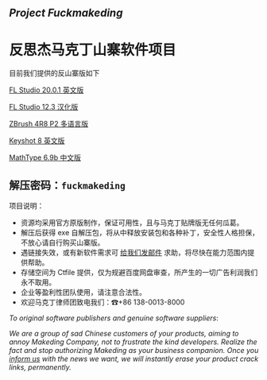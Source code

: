 ## *Project Fuckmakeding*
# 反思杰马克丁山寨软件项目

目前我们提供的反山寨版如下

[FL Studio 20.0.1 英文版](http://t.cn/E5Q054D)

[FL Studio 12.3 汉化版](http://t.cn/E58cRKl)

[ZBrush 4R8 P2 多语言版](http://t.cn/E5jJdps)

[Keyshot 8 英文版](http://t.cn/E5j6i8B)

[MathType 6.9b 中文版](http://t.cn/E5T6LNP)

## 解压密码：`fuckmakeding`

项目说明：

- 资源均采用官方原版制作，保证可用性，且与马克丁贴牌版无任何瓜葛。
- 解压后获得 exe 自解压包，将从中释放安装包和各种补丁，安全性人格担保，不放心请自行购买山寨版。
- 遇链接失效，或有新软件需求可 [给我们发邮件](mailto:pamie97978@163.com) 求助，将尽快在能力范围内提供帮助。
- 存储空间为 Ctfile 提供，仅为规避百度网盘审查，所产生的一切广告利润我们永不取用。
- 企业等盈利性团队使用，请注意合法性。
- 欢迎马克丁律师团致电我们：☎+86 138-0013-8000

*To original software publishers and genuine software suppliers*:

*We are a group of sad Chinese customers of your products, aiming to annoy Makeding Company, not to frustrate the kind developers. Realize the fact and stop authorizing Makeding as your business companion. Once you [inform us](mailto:pamie97978@163.com) with the news we want, we will instantly erase your product crack links, permanently.*
